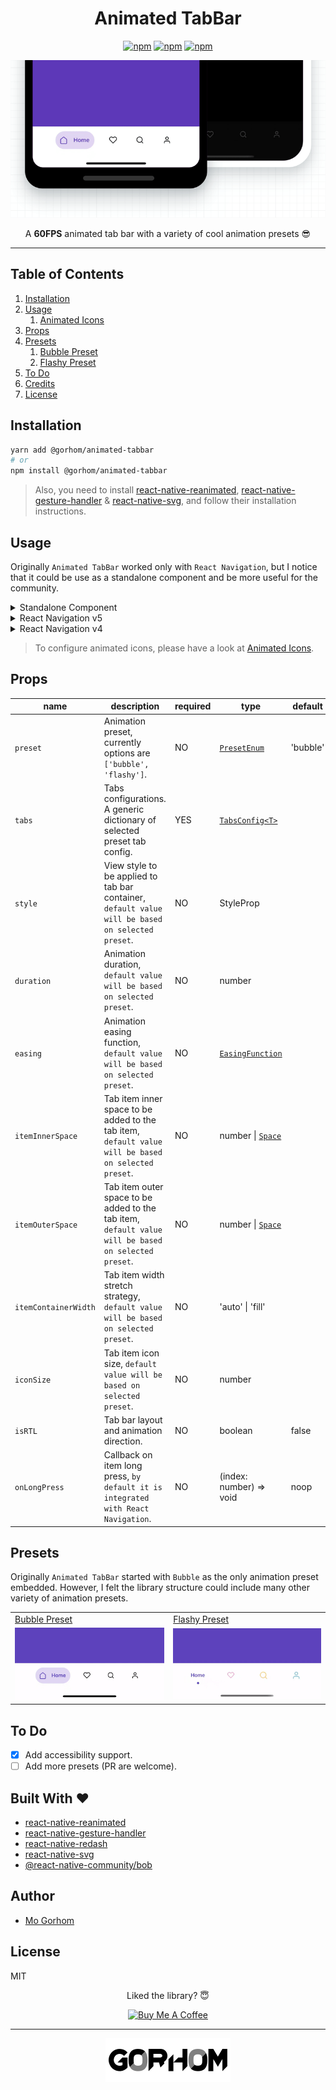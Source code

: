 <div align="center">
<h1>Animated TabBar</h1>

[![npm](https://badgen.net/npm/v/@gorhom/animated-tabbar)](https://www.npmjs.com/package/@gorhom/animated-tabbar) [![npm](https://badgen.net/npm/license/@gorhom/animated-tabbar)](https://www.npmjs.com/package/@gorhom/animated-tabbar) [![npm](https://badgen.net/npm/types/@gorhom/animated-tabbar)](https://www.npmjs.com/package/@gorhom/animated-tabbar)

<img src="./preview.gif">

A **60FPS** animated tab bar with a variety of cool animation presets 😎

</div>

---

## Table of Contents

1. [Installation](#installation)
2. [Usage](#usage)
   1. [Animated Icons](./docs/animated-icons.md)
3. [Props](#props)
4. [Presets](#presets)
   1. [Bubble Preset](./docs/bubble-preset.md)
   2. [Flashy Preset](./docs/flashy-preset.md)
5. [To Do](#to-do)
6. [Credits](#built-with)
7. [License](#license)

## Installation

```sh
yarn add @gorhom/animated-tabbar
# or
npm install @gorhom/animated-tabbar
```

> Also, you need to install [react-native-reanimated](https://github.com/software-mansion/react-native-reanimated), [react-native-gesture-handler](https://github.com/software-mansion/react-native-gesture-handler) & [react-native-svg](https://github.com/react-native-community/react-native-svg), and follow their installation instructions.

## Usage

Originally `Animated TabBar` worked only with `React Navigation`, but I notice that it could be use as a standalone component and be more useful for the community.

<details>
  <summary>Standalone Component</summary>

```tsx
import React, { useState } from 'react';
import { View, Text, StyleSheet } from 'react-native';
import AnimatedTabBar, {TabsConfig, BubbleTabConfig} from '@gorhom/animated-tabbar';

const tabs: TabsConfig<BubbleTabConfig> = {
  Home: {
    labelStyle: {
      color: '#5B37B7',
    },
    icon: {
      component: /* ICON COMPONENT */,
      activeColor: 'rgba(91,55,183,1)',
      inactiveColor: 'rgba(0,0,0,1)',
    },
    background: {
      activeColor: 'rgba(223,215,243,1)',
      inactiveColor: 'rgba(223,215,243,0)',
    },
  },
  Profile: {
    labelStyle: {
      color: '#1194AA',
    },
    icon: {
      component: /* ICON COMPONENT */,
      activeColor: 'rgba(17,148,170,1)',
      inactiveColor: 'rgba(0,0,0,1)',
    },
    background: {
      activeColor: 'rgba(207,235,239,1)',
      inactiveColor: 'rgba(207,235,239,0)',
    },
  },
};

const styles = StyleSheet.create({
  container: {
    flex: 1,
    justifyContent: 'center',
    alignItems: 'center',
    backgroundColor: '#999',
  },
  tabBarContainer: {
    borderRadius: 25,
  },
});

export default function App() {
  const [index, setIndex] = useState(0);
  return (
    <View style={styles.container}>
      <Text>{index}</Text>
      <AnimatedTabBarView
        tabs={tabs}
        itemOuterSpace={{
          horizontal: 6,
          vertical: 12,
        }}
        itemInnerSpace={12}
        iconSize={20}
        style={styles.tabBarContainer}
        index={index}
        onIndexChange={setIndex}
      />
    </View>
  )
}
```

</details>
<details>
  <summary>React Navigation v5</summary>

```tsx
import React from 'react';
import { NavigationContainer } from '@react-navigation/native';
import { createBottomTabNavigator } from '@react-navigation/bottom-tabs';
import AnimatedTabBar, {TabsConfig, BubbleTabConfig} from '@gorhom/animated-tabbar';

const tabs: TabsConfig<BubbleTabConfig> = {
  Home: {
    labelStyle: {
      color: '#5B37B7',
    },
    icon: {
      component: /* ICON COMPONENT */,
      activeColor: 'rgba(91,55,183,1)',
      inactiveColor: 'rgba(0,0,0,1)',
    },
    background: {
      activeColor: 'rgba(223,215,243,1)',
      inactiveColor: 'rgba(223,215,243,0)',
    },
  },
  Profile: {
    labelStyle: {
      color: '#1194AA',
    },
    icon: {
      component: /* ICON COMPONENT */,
      activeColor: 'rgba(17,148,170,1)',
      inactiveColor: 'rgba(0,0,0,1)',
    },
    background: {
      activeColor: 'rgba(207,235,239,1)',
      inactiveColor: 'rgba(207,235,239,0)',
    },
  },
};

const Tab = createBottomTabNavigator();

export default function App() {
  return (
    <NavigationContainer>
      <Tab.Navigator
        tabBar={props => (
          <AnimatedTabBar tabs={tabs} {...props} />
        )}
      >
        <Tab.Screen
          name="Home"
          component={HomeScreen}
        />
        <Tab.Screen
          name="Profile"
          component={ProfileScreen}
        />
      </Tab.Navigator>
    </NavigationContainer>
  )
}
```

</details>

<details>
  <summary>React Navigation v4</summary>

```tsx
import React from 'react';
import {createAppContainer} from 'react-navigation';
import {createBottomTabNavigator} from 'react-navigation-tabs';
import {SafeAreaProvider} from 'react-native-safe-area-context';
import AnimatedTabBar, {TabsConfig, BubbleTabConfig} from '@gorhom/animated-tabbar';

const tabs: TabsConfig<BubbleTabConfig> = {
  Home: {
    labelStyle: {
      color: '#5B37B7',
    },
    icon: {
      component: /* ICON COMPONENT */,
      activeColor: 'rgba(91,55,183,1)',
      inactiveColor: 'rgba(0,0,0,1)',
    },
    background: {
      activeColor: 'rgba(223,215,243,1)',
      inactiveColor: 'rgba(223,215,243,0)',
    },
  },
  Profile: {
    labelStyle: {
      color: '#1194AA',
    },
    icon: {
      component: /* ICON COMPONENT */,
      activeColor: 'rgba(17,148,170,1)',
      inactiveColor: 'rgba(0,0,0,1)',
    },
    background: {
      activeColor: 'rgba(207,235,239,1)',
      inactiveColor: 'rgba(207,235,239,0)',
    },
  },
};

const TabNavigator = createBottomTabNavigator(
  {
    Home: HomeScreen,
    Profile: ProfileScreen,
  },
  {
    tabBarComponent: props => <AnimatedTabBar tabs={tabs} {...props} />,
  },
);

const AppContainer = createAppContainer(TabNavigator);

export default () => (
  <SafeAreaProvider>
    <AppContainer />
  </SafeAreaProvider>
);
```

</details>

> To configure animated icons, please have a look at [Animated Icons](./docs/animated-icons.md).

## Props

| name                 | description                                                                                         | required | type                                                                                                      | default  |
| -------------------- | --------------------------------------------------------------------------------------------------- | -------- | --------------------------------------------------------------------------------------------------------- | -------- |
| `preset`             | Animation preset, currently options are `['bubble', 'flashy']`.                                     | NO       | [`PresetEnum`](./src/presets.ts#L15)                                                                      | 'bubble' |
| `tabs`               | Tabs configurations. A generic dictionary of selected preset tab config.                            | YES      | [`TabsConfig<T>`](./src/types.ts#L4)                                                                      |          |
| `style`              | View style to be applied to tab bar container, `default value will be based on selected preset`.    | NO       | StyleProp<ViewStyle>                                                                                      |          |
| `duration`           | Animation duration, `default value will be based on selected preset`.                               | NO       | number                                                                                                    |          |
| `easing`             | Animation easing function, `default value will be based on selected preset`.                        | NO       | [`EasingFunction`](https://github.com/software-mansion/react-native-reanimated/blob/master/src/Easing.js) |          |
| `itemInnerSpace`     | Tab item inner space to be added to the tab item, `default value will be based on selected preset`. | NO       | number \| [`Space`](./src/types.ts#L21)                                                                   |          |
| `itemOuterSpace`     | Tab item outer space to be added to the tab item, `default value will be based on selected preset`. | NO       | number \| [`Space`](./src/types.ts#L21)                                                                   |          |
| `itemContainerWidth` | Tab item width stretch strategy, `default value will be based on selected preset`.                  | NO       | 'auto' \| 'fill'                                                                                          |          |
| `iconSize`           | Tab item icon size, `default value will be based on selected preset`.                               | NO       | number                                                                                                    |          |
| `isRTL`              | Tab bar layout and animation direction.                                                             | NO       | boolean                                                                                                   | false    |
| `onLongPress`        | Callback on item long press, `by default it is integrated with React Navigation`.                   | NO       | (index: number) => void                                                                                   | noop     |

## Presets

Originally `Animated TabBar` started with `Bubble` as the only animation preset embedded. However, I felt the library structure could include many other variety of animation presets.

<table>
      <tr><td><a href="./docs/bubble-preset.md">Bubble Preset</a></td><td><a href="./docs/flashy-preset.md">Flashy Preset</a></td></tr>
      <tr><td><a href="./docs/bubble-preset.md"><img src="./docs/previews/bubble.gif" /></a></td><td><a href="./docs/flashy-preset.md"><img src="./docs/previews/flashy.gif" /></a></td></tr>
</table>

## To Do

- [x] Add accessibility support.
- [ ] Add more presets (PR are welcome).

<h2 id="built-with">Built With ❤️</h2>

- [react-native-reanimated](https://github.com/software-mansion/react-native-reanimated)
- [react-native-gesture-handler](https://github.com/software-mansion/react-native-gesture-handler)
- [react-native-redash](https://github.com/wcandillon/react-native-redash)
- [react-native-svg](https://github.com/react-native-community/react-native-svg)
- [@react-native-community/bob](https://github.com/react-native-community/bob)

## Author

- [Mo Gorhom](https://gorhom.dev/)

## License

MIT

<div align="center">

Liked the library? 😇

<a href="https://www.buymeacoffee.com/gorhom" target="_blank"><img src="https://cdn.buymeacoffee.com/buttons/default-red.png" alt="Buy Me A Coffee" height="50" ></a>

</div>

---

<p align="center">
<a href="https://gorhom.dev" target="_blank"><img alt="Mo Gorhom" src="./logo.png"></a>
</p>
